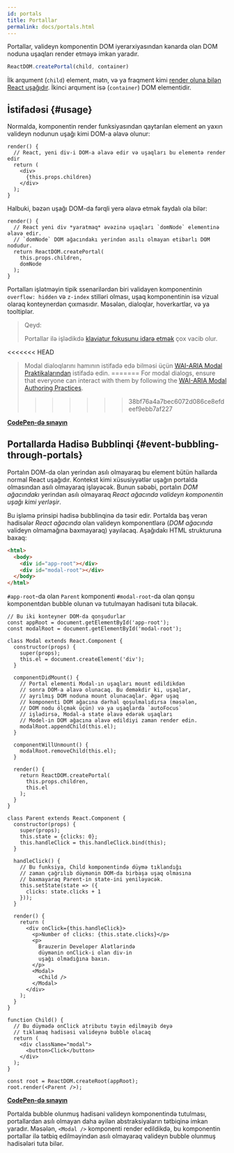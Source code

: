```yaml
---
id: portals
title: Portallar
permalink: docs/portals.html
---
```


Portallar, valideyn komponentin DOM iyerarxiyasından kənarda olan DOM noduna uşaqları render etməyə imkan yaradır.  

```js
ReactDOM.createPortal(child, container)
```

İlk arqument (`child`) element, mətn, və ya fraqment kimi [render oluna bilən React uşağıdır](/docs/react-component.html#render). İkinci arqument isə (`container`) DOM elementidir.

## İstifadəsi {#usage}

Normalda, komponentin render funksiyasından qaytarılan element ən yaxın valideyn nodunun uşağı kimi DOM-a əlavə olunur:

```js{4,6}
render() {
  // React, yeni div-i DOM-a əlavə edir və uşaqları bu elementə render edir
  return (
    <div>
      {this.props.children}
    </div>
  );
}
```

Halbuki, bəzən uşağı DOM-da fərqli yerə əlavə etmək faydalı ola bilər:

```js{6}
render() {
  // React yeni div *yaratmaq* əvəzinə uşaqları `domNode` elementinə əlavə edir.
  // `domNode` DOM ağacındakı yerindən asılı olmayan etibarlı DOM nodudur.
  return ReactDOM.createPortal(
    this.props.children,
    domNode
  );
}
```

Portalları işlətməyin tipik ssenarilərdən biri validayen komponentinin `overflow: hidden` və `z-index` stilləri olması, uşaq komponentinin isə vizual olaraq konteynerdən çıxmasıdır. Məsələn, dialoqlar, hoverkartlar, və ya tooltiplər.

> Qeyd:
>
> Portallar ilə işlədikdə [klaviatur fokusunu idarə etmək](/docs/accessibility.html#programmatically-managing-focus) çox vacib olur.
>
<<<<<<< HEAD
> Modal dialoqlarını hamının istifadə edə bilməsi üçün [WAI-ARIA Modal Praktikalarından](https://www.w3.org/TR/wai-aria-practices-1.1/#dialog_modal) istifadə edin.
=======
> For modal dialogs, ensure that everyone can interact with them by following the [WAI-ARIA Modal Authoring Practices](https://www.w3.org/WAI/ARIA/apg/patterns/dialogmodal/).
>>>>>>> 38bf76a4a7bec6072d086ce8efdeef9ebb7af227

[**CodePen-də sınayın**](https://codepen.io/gaearon/pen/yzMaBd)

## Portallarda Hadisə Bubblinqi {#event-bubbling-through-portals}

Portalın DOM-da olan yerindən asılı olmayaraq bu element bütün hallarda normal React uşağıdır. Kontekst kimi xüsusiyyətlər uşağın portalda olmasından asılı olmayaraq işləyəcək. Bunun səbəbi, portalın *DOM ağacındakı* yerindən asılı olmayaraq *React ağacında valideyn komponentin uşağı kimi yerləşir*.

Bu işləmə prinsipi hadisə bubblinqinə də təsir edir. Portalda baş verən hadisələr *React ağacında* olan valideyn komponentlərə (*DOM ağacında* valideyn olmamağına baxmayaraq) yayılacaq. Aşağıdakı HTML strukturuna baxaq:

```html
<html>
  <body>
    <div id="app-root"></div>
    <div id="modal-root"></div>
  </body>
</html>
```

`#app-root`-da olan `Parent` komponenti `#modal-root`-da olan qonşu komponentdən bubble olunan və tutulmayan hadisəni tuta biləcək.

```js{28-31,42-49,53,61-63,70-71,74}
// Bu iki konteyner DOM-da qonşudurlar
const appRoot = document.getElementById('app-root');
const modalRoot = document.getElementById('modal-root');

class Modal extends React.Component {
  constructor(props) {
    super(props);
    this.el = document.createElement('div');
  }

  componentDidMount() {
    // Portal elementi Modal-ın uşaqları mount edildikdən
    // sonra DOM-a əlavə olunacaq. Bu deməkdir ki, uşaqlar,
    // ayrılmış DOM noduna mount olunacaqlar. Əgər uşaq
    // komponenti DOM ağacına dərhal qoşulmalıdırsa (məsələn, 
    // DOM nodu ölçmək üçün) və ya uşaqlarda `autoFocus`
    // işlədirsə, Modal-a state əlavə edərək uşaqları
    // Model-in DOM ağacına əlavə edildiyi zaman render edin.
    modalRoot.appendChild(this.el);
  }

  componentWillUnmount() {
    modalRoot.removeChild(this.el);
  }

  render() {
    return ReactDOM.createPortal(
      this.props.children,
      this.el
    );
  }
}

class Parent extends React.Component {
  constructor(props) {
    super(props);
    this.state = {clicks: 0};
    this.handleClick = this.handleClick.bind(this);
  }

  handleClick() {
    // Bu funksiya, Child komponentində düymə tıklandığı
    // zaman çağrılıb düymənin DOM-da birbaşa uşaq olmasına
    // baxmayaraq Parent-in state-ini yeniləyəcək.
    this.setState(state => ({
      clicks: state.clicks + 1
    }));
  }

  render() {
    return (
      <div onClick={this.handleClick}>
        <p>Number of clicks: {this.state.clicks}</p>
        <p>
          Brauzerin Developer Alətlərində
          düymənin onClick-i olan div-in
          uşağı olmadığına baxın.
        </p>
        <Modal>
          <Child />
        </Modal>
      </div>
    );
  }
}

function Child() {
  // Bu düymədə onClick atributu təyin edilməyib deyə 
  // tıklamaq hadisəsi valideynə bubble olacaq
  return (
    <div className="modal">
      <button>Click</button>
    </div>
  );
}

const root = ReactDOM.createRoot(appRoot);
root.render(<Parent />);
```

[**CodePen-də sınayın**](https://codepen.io/gaearon/pen/jGBWpE)

Portalda bubble olunmuş hadisəni valideyn komponentində tutulması, portallardan asılı olmayan daha əyilən abstraksiyaların tətbiqinə imkan yaradır. Məsələn, `<Modal />` komponenti render edildikdə, bu komponentin portallar ilə tətbiq edilməyindən asılı olmayaraq valideyn bubble olunmuş hadisələri tuta bilər.
